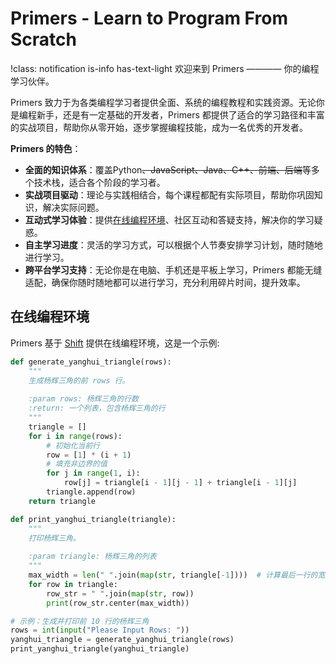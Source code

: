 # Primers - Learn to Program From Scratch

!class: notification is-info has-text-light
欢迎来到 Primers ———— 你的编程学习伙伴。

Primers 致力于为各类编程学习者提供全面、系统的编程教程和实践资源。无论你是编程新手，还是有一定基础的开发者，Primers 都提供了适合的学习路径和丰富的实战项目，帮助你从零开始，逐步掌握编程技能，成为一名优秀的开发者。

**Primers 的特色**：
* **全面的知识体系**：覆盖Python~~、JavaScript、Java、C++、前端、后端~~等多个技术栈，适合各个阶段的学习者。
* **实战项目驱动**：理论与实践相结合，每个课程都配有实际项目，帮助你巩固知识，解决实际问题。
* **互动式学习体验**：提供[在线编程环境](https://hubenchang0515.github.io/shift/)、社区互动和答疑支持，解决你的学习疑惑。
* **自主学习进度**：灵活的学习方式，可以根据个人节奏安排学习计划，随时随地进行学习。
* **跨平台学习支持**：无论你是在电脑、手机还是平板上学习，Primers 都能无缝适配，确保你随时随地都可以进行学习，充分利用碎片时间，提升效率。

## 在线编程环境

Primers 基于 [Shift](https://github.com/hubenchang0515/shift) 提供在线编程环境，这是一个示例:  

```python shift 10
def generate_yanghui_triangle(rows):
    """
    生成杨辉三角的前 rows 行。
    
    :param rows: 杨辉三角的行数
    :return: 一个列表，包含杨辉三角的行
    """
    triangle = []
    for i in range(rows):
        # 初始化当前行
        row = [1] * (i + 1)
        # 填充非边界的值
        for j in range(1, i):
            row[j] = triangle[i - 1][j - 1] + triangle[i - 1][j]
        triangle.append(row)
    return triangle

def print_yanghui_triangle(triangle):
    """
    打印杨辉三角。
    
    :param triangle: 杨辉三角的列表
    """
    max_width = len(" ".join(map(str, triangle[-1])))  # 计算最后一行的宽度
    for row in triangle:
        row_str = " ".join(map(str, row))
        print(row_str.center(max_width))

# 示例：生成并打印前 10 行的杨辉三角
rows = int(input("Please Input Rows: "))
yanghui_triangle = generate_yanghui_triangle(rows)
print_yanghui_triangle(yanghui_triangle)
```